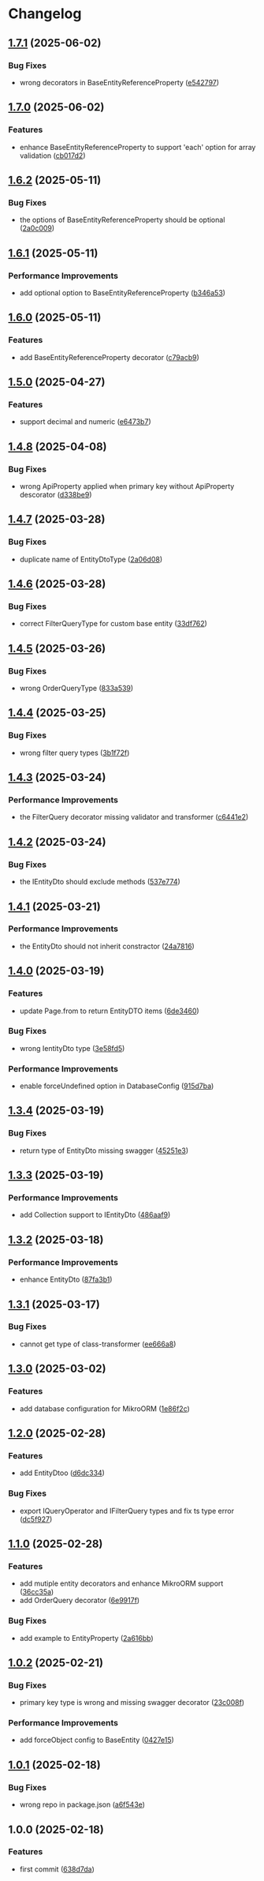 # Changelog

## [1.7.1](https://github.com/buka-inc/npm.nestjs-type-helper/compare/v1.7.0...v1.7.1) (2025-06-02)


### Bug Fixes

* wrong decorators in BaseEntityReferenceProperty ([e542797](https://github.com/buka-inc/npm.nestjs-type-helper/commit/e5427972518d0a81509784613e688eb2b646d6d0))

## [1.7.0](https://github.com/buka-inc/npm.nestjs-type-helper/compare/v1.6.2...v1.7.0) (2025-06-02)


### Features

* enhance BaseEntityReferenceProperty to support 'each' option for array validation ([cb017d2](https://github.com/buka-inc/npm.nestjs-type-helper/commit/cb017d2b6403484d5654f6631e1ecef02b15bead))

## [1.6.2](https://github.com/buka-inc/npm.nestjs-type-helper/compare/v1.6.1...v1.6.2) (2025-05-11)


### Bug Fixes

* the options of BaseEntityReferenceProperty should be optional ([2a0c009](https://github.com/buka-inc/npm.nestjs-type-helper/commit/2a0c009a9cf8f89292b39b943c159aa62b2df51c))

## [1.6.1](https://github.com/buka-inc/npm.nestjs-type-helper/compare/v1.6.0...v1.6.1) (2025-05-11)


### Performance Improvements

* add optional option to BaseEntityReferenceProperty ([b346a53](https://github.com/buka-inc/npm.nestjs-type-helper/commit/b346a53bc2b0cd3136610e67244ec16d3c20603c))

## [1.6.0](https://github.com/buka-inc/npm.nestjs-type-helper/compare/v1.5.0...v1.6.0) (2025-05-11)


### Features

* add BaseEntityReferenceProperty decorator ([c79acb9](https://github.com/buka-inc/npm.nestjs-type-helper/commit/c79acb9453ba143524df771600f8e1c76144a1a6))

## [1.5.0](https://github.com/buka-inc/npm.nestjs-type-helper/compare/v1.4.8...v1.5.0) (2025-04-27)


### Features

* support decimal and numeric ([e6473b7](https://github.com/buka-inc/npm.nestjs-type-helper/commit/e6473b77679b06e78af4a1b58a89dd10f84aeb4b))

## [1.4.8](https://github.com/buka-inc/npm.nestjs-type-helper/compare/v1.4.7...v1.4.8) (2025-04-08)


### Bug Fixes

* wrong ApiProperty applied when primary key without ApiProperty descorator ([d338be9](https://github.com/buka-inc/npm.nestjs-type-helper/commit/d338be9f1c2872c6ff90731d97801e9e40c2af8a))

## [1.4.7](https://github.com/buka-inc/npm.nestjs-type-helper/compare/v1.4.6...v1.4.7) (2025-03-28)


### Bug Fixes

* duplicate name of EntityDtoType ([2a06d08](https://github.com/buka-inc/npm.nestjs-type-helper/commit/2a06d0844f7527f797ad07b3294ee4a77c621694))

## [1.4.6](https://github.com/buka-inc/npm.nestjs-type-helper/compare/v1.4.5...v1.4.6) (2025-03-28)


### Bug Fixes

* correct FilterQueryType for custom base entity ([33df762](https://github.com/buka-inc/npm.nestjs-type-helper/commit/33df76201298c3e8192820b2129cdd271ca3a027))

## [1.4.5](https://github.com/buka-inc/npm.nestjs-type-helper/compare/v1.4.4...v1.4.5) (2025-03-26)


### Bug Fixes

* wrong OrderQueryType ([833a539](https://github.com/buka-inc/npm.nestjs-type-helper/commit/833a539aeeccd48fe4938161feba902d84bbfcb6))

## [1.4.4](https://github.com/buka-inc/npm.nestjs-type-helper/compare/v1.4.3...v1.4.4) (2025-03-25)


### Bug Fixes

* wrong filter query types ([3b1f72f](https://github.com/buka-inc/npm.nestjs-type-helper/commit/3b1f72fc192a0ea68c475612662a4edbe1cc5df4))

## [1.4.3](https://github.com/buka-inc/npm.nestjs-type-helper/compare/v1.4.2...v1.4.3) (2025-03-24)


### Performance Improvements

* the FilterQuery decorator missing validator and transformer ([c6441e2](https://github.com/buka-inc/npm.nestjs-type-helper/commit/c6441e20c2ed81614b70b5949e8a3e0f1851c31a))

## [1.4.2](https://github.com/buka-inc/npm.nestjs-type-helper/compare/v1.4.1...v1.4.2) (2025-03-24)


### Bug Fixes

* the IEntityDto should exclude methods ([537e774](https://github.com/buka-inc/npm.nestjs-type-helper/commit/537e7741a938681c907de8a1af52c5edcfaa9421))

## [1.4.1](https://github.com/buka-inc/npm.nestjs-type-helper/compare/v1.4.0...v1.4.1) (2025-03-21)


### Performance Improvements

* the EntityDto should not inherit constractor ([24a7816](https://github.com/buka-inc/npm.nestjs-type-helper/commit/24a78168d945c2515fec4ce78071e474c1ddf710))

## [1.4.0](https://github.com/buka-inc/npm.nestjs-type-helper/compare/v1.3.4...v1.4.0) (2025-03-19)


### Features

* update Page.from to return EntityDTO items ([6de3460](https://github.com/buka-inc/npm.nestjs-type-helper/commit/6de3460a6b1775e158845c4ed8fec24af2f4a78b))


### Bug Fixes

* wrong IentityDto type ([3e58fd5](https://github.com/buka-inc/npm.nestjs-type-helper/commit/3e58fd59a8ddce35d2bd9d401d4d3813f4497a5a))


### Performance Improvements

* enable forceUndefined option in DatabaseConfig ([915d7ba](https://github.com/buka-inc/npm.nestjs-type-helper/commit/915d7ba0e61dfae44ab4b01d137803cffd908b24))

## [1.3.4](https://github.com/buka-inc/npm.nestjs-type-helper/compare/v1.3.3...v1.3.4) (2025-03-19)


### Bug Fixes

* return type of EntityDto missing swagger ([45251e3](https://github.com/buka-inc/npm.nestjs-type-helper/commit/45251e35830079ec5fb21652aa9e1e043f2790a2))

## [1.3.3](https://github.com/buka-inc/npm.nestjs-type-helper/compare/v1.3.2...v1.3.3) (2025-03-19)


### Performance Improvements

* add Collection support to IEntityDto ([486aaf9](https://github.com/buka-inc/npm.nestjs-type-helper/commit/486aaf94ee9bb65eb8f029602c7e80578ea7578b))

## [1.3.2](https://github.com/buka-inc/npm.nestjs-type-helper/compare/v1.3.1...v1.3.2) (2025-03-18)


### Performance Improvements

* enhance EntityDto ([87fa3b1](https://github.com/buka-inc/npm.nestjs-type-helper/commit/87fa3b15b4564608dbefe777f743215e8e9010e9))

## [1.3.1](https://github.com/buka-inc/npm.nestjs-type-helper/compare/v1.3.0...v1.3.1) (2025-03-17)


### Bug Fixes

* cannot get type of class-transformer ([ee666a8](https://github.com/buka-inc/npm.nestjs-type-helper/commit/ee666a8f10e4e918f486cf9fa0f84e73c12f83bf))

## [1.3.0](https://github.com/buka-inc/npm.nestjs-type-helper/compare/v1.2.0...v1.3.0) (2025-03-02)


### Features

* add database configuration for MikroORM ([1e86f2c](https://github.com/buka-inc/npm.nestjs-type-helper/commit/1e86f2cd47582e0fff92364d77c5232053b1e35b))

## [1.2.0](https://github.com/buka-inc/npm.nestjs-type-helper/compare/v1.1.0...v1.2.0) (2025-02-28)


### Features

* add EntityDtoo ([d6dc334](https://github.com/buka-inc/npm.nestjs-type-helper/commit/d6dc334f5561757198bc2df71cc69a4a41b6ef9d))


### Bug Fixes

* export IQueryOperator and IFilterQuery types and fix ts type error ([dc5f927](https://github.com/buka-inc/npm.nestjs-type-helper/commit/dc5f927481a1ee4d502fb091cf5172998255d6ba))

## [1.1.0](https://github.com/buka-inc/npm.nestjs-type-helper/compare/v1.0.2...v1.1.0) (2025-02-28)


### Features

* add mutiple entity decorators and enhance MikroORM support ([36cc35a](https://github.com/buka-inc/npm.nestjs-type-helper/commit/36cc35a10e241307e2ca9512e489fab7bd7bd7b8))
* add OrderQuery decorator ([6e9917f](https://github.com/buka-inc/npm.nestjs-type-helper/commit/6e9917f1838edf0d11573f95c9336eb7ecbec557))


### Bug Fixes

* add example to EntityProperty ([2a616bb](https://github.com/buka-inc/npm.nestjs-type-helper/commit/2a616bb5e9e03d4dec41148542578d536c6cc4d2))

## [1.0.2](https://github.com/buka-inc/npm.nestjs-type-helper/compare/v1.0.1...v1.0.2) (2025-02-21)


### Bug Fixes

* primary key type is wrong and missing swagger decorator ([23c008f](https://github.com/buka-inc/npm.nestjs-type-helper/commit/23c008f07585899337bbba7e86f227f87f641a77))


### Performance Improvements

* add forceObject config to BaseEntity ([0427e15](https://github.com/buka-inc/npm.nestjs-type-helper/commit/0427e150dcf9b51cdacf199c9d911eca2b3f7728))

## [1.0.1](https://github.com/buka-inc/npm.nestjs-type-helper/compare/v1.0.0...v1.0.1) (2025-02-18)


### Bug Fixes

* wrong repo in package.json ([a6f543e](https://github.com/buka-inc/npm.nestjs-type-helper/commit/a6f543eedf92ca72b145339c095f101d8a49839b))

## 1.0.0 (2025-02-18)


### Features

* first commit ([638d7da](https://github.com/buka-inc/npm.nestjs-type-helper/commit/638d7dacb47b4d09b68d3796904c50fd076a2eca))
